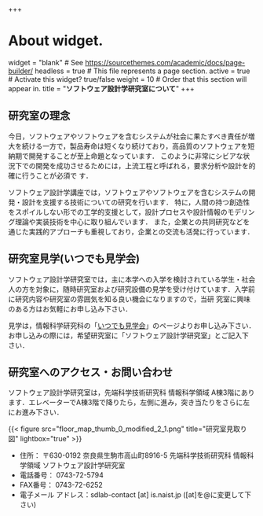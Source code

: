 +++
# About widget.
widget = "blank"  # See https://sourcethemes.com/academic/docs/page-builder/
headless = true  # This file represents a page section.
active = true  # Activate this widget? true/false
weight = 10  # Order that this section will appear in.
title = "**ソフトウェア設計学研究室について**"
+++


## 研究室の理念
今日，ソフトウェアやソフトウェアを含むシステムが社会に果たすべき責任が増大を続ける一方で，製品寿命は短くなり続けており，高品質のソフトウェアを短納期で開発することが至上命題となっています． このように非常にシビアな状況下での開発を成功させるためには，上流工程と呼ばれる，要求分析や設計を的確に行うことが必須で
す．

ソフトウェア設計学講座では，ソフトウェアやソフトウェアを含むシステムの開発・設計を支援する技術についての研究を行います． 特に，人間の持つ創造性をスポイルしない形での工学的支援として，設計プロセスや設計情報のモデリング理論や実装技術を中心に取り組んでいます． また，企業との共同研究などを通じた実践的アプローチも重視しており，企業との交流も活発に行っています．

## 研究室見学(いつでも見学会)
ソフトウェア設計学研究室では，主に本学への入学を検討されている学生・社会人の方を対象に，随時研究室および研究設備の見学を受け付けています．入学前に研究内容や研究室の雰囲気を知る良い機会になりますので，当研
究室に興味のある方はお気軽にお申し込み下さい．

見学は，情報科学研究科の「[いつでも見学会](http://isw3.naist.jp/Contents/Admission/CampusTour-ja.html)」のページよりお申し込み下さい．お申し込みの際には，希望研究室に「ソフトウェア設計学研究室」とご記入下
さい．

## 研究室へのアクセス・お問い合わせ
ソフトウェア設計学研究室は，先端科学技術研究科 情報科学領域 A棟3階にあります．エレベーターでA棟3階で降りたら，左側に進み，突き当たりをさらに左にお進み下さい．

{{< figure src="floor_map_thumb_0_modified_2_1.png" title="研究室見取り図" lightbox="true" >}}

- 住所： 〒630-0192 奈良県生駒市高山町8916-5 先端科学技術研究科 情報科学領域 ソフトウェア設計学研究室
- 電話番号： 0743-72-5794
- FAX番号： 0743-72-6252
- 電子メール アドレス：sdlab-contact [at] is.naist.jp ([at]を@に変更して下さい)
